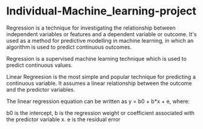 # Individual-Machine_learning-project

Regression is a technique for investigating the relationship between independent variables or features and a dependent variable or outcome. It's used as a method for predictive modelling in machine learning, in which an algorithm is used to predict continuous outcomes.

Regression is a supervised machine learning technique which is used to predict continuous values.

Linear Regreesion is the most simple and popular technique for predicting a continuous variable. It assumes a linear relationship between the outcome and the predictor variables.

The linear regression equation can be written as y = b0 + b*x + e, where:

b0 is the intercept,
b is the regression weight or coefficient associated with the predictor variable x.
e is the residual error
